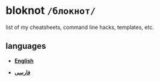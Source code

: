 # bloknot `/блокнот/`
list of my cheatsheets, command line hacks, templates, etc. 

## languages

* [**English**](https://github.com/iamvee/bloknot/tree/en)

* [**فارسی**](https://github.com/iamvee/bloknot/tree/fa)

